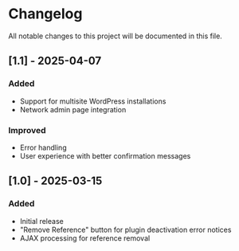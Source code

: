 # Changelog

All notable changes to this project will be documented in this file.

## [1.1] - 2025-04-07
### Added
- Support for multisite WordPress installations
- Network admin page integration

### Improved
- Error handling
- User experience with better confirmation messages

## [1.0] - 2025-03-15
### Added
- Initial release
- "Remove Reference" button for plugin deactivation error notices
- AJAX processing for reference removal 